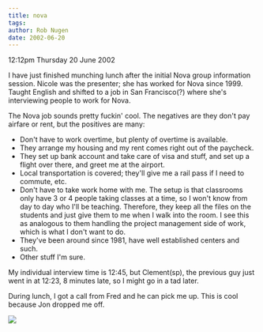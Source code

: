 ```yaml
---
title: nova
tags: 
author: Rob Nugen
date: 2002-06-20
---
```


<p class=date>12:12pm Thursday 20 June 2002</p>

<p>I have just finished munching lunch after the initial Nova group
information session.  Nicole was the presenter; she has worked for
Nova since 1999.  Taught English and shifted to a job in San
Francisco(?) where she's interviewing people to work for Nova.</p>

<p>The Nova job sounds pretty fuckin' cool.  The negatives are they
don't pay airfare or rent, but the positives are many:</p>

<p><ul><li>Don't have to work overtime, but plenty of overtime is
available.</li>

<li>They arrange my housing and my rent comes right out of the paycheck.</li>

<li>They set up bank account and take care of visa and stuff, and set
up a flight over there, and greet me at the airport.</li>

<li>Local transportation is covered; they'll give me a rail pass if I
need to commute, etc.</li>

<li>Don't have to take work home with me.  The setup is that
classrooms only have 3 or 4 people taking classes at a time, so I
won't know from day to day who I'll be teaching.  Therefore, they keep
all the files on the students and just give them to me when I walk
into the room.  I see this as analogous to them handling the project
management side of work, which is what I don't want to do.</li>

<li>They've been around since 1981, have well established centers and
such.</li>

<li>Other stuff I'm sure.</li></ul></p>

<p>My individual interview time is 12:45, but Clement(sp), the
previous guy just went in at 12:23, 8 minutes late, so I might go in a
tad later.</p>

<p>During lunch, I got a call from Fred and he can pick me up. This is
cool because Jon dropped me off.</p>

<p><img src='/images/rob/wL-ROB.gif'/></p>
